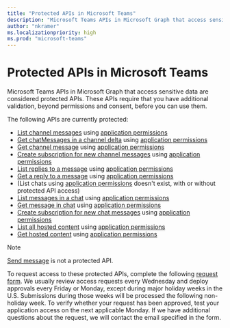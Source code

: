 ```yaml
---
title: "Protected APIs in Microsoft Teams"
description: "Microsoft Teams APIs in Microsoft Graph that access sensitive data are considered protected APIs."
author: "nkramer"
ms.localizationpriority: high
ms.prod: "microsoft-teams"
---
```


# Protected APIs in Microsoft Teams

Microsoft Teams APIs in Microsoft Graph that access sensitive data are considered protected APIs. 
These APIs require that you have additional validation, beyond permissions and consent, before you can use them.


The following APIs are currently protected:
* [List channel messages](/graph/api/channel-list-messages) using [application permissions](auth/auth-concepts.md#microsoft-graph-permissions)
* [Get chatMessages in a channel delta](/graph/api/chatmessage-delta) using [application permissions](auth/auth-concepts.md#microsoft-graph-permissions)
* [Get channel message](/graph/api/chatmessage-get) using [application permissions](auth/auth-concepts.md#microsoft-graph-permissions)
* [Create subscription for new channel messages](/graph/api/subscription-post-subscriptions) using [application permissions](auth/auth-concepts.md#microsoft-graph-permissions)
* [List replies to a message](/graph/api/chatmessage-list-replies) using [application permissions](auth/auth-concepts.md#microsoft-graph-permissions)
* [Get a reply to a message](/graph/api/chatmessage-get) using [application permissions](auth/auth-concepts.md#microsoft-graph-permissions)
* (List chats using [application permissions](auth/auth-concepts.md#microsoft-graph-permissions) doesn't exist, with or without protected API access)
* [List messages in a chat](/graph/api/chat-list-messages) using [application permissions](auth/auth-concepts.md#microsoft-graph-permissions)
* [Get message in chat](/graph/api/chatmessage-get) using [application permissions](auth/auth-concepts.md#microsoft-graph-permissions)
* [Create subscription for new chat messages](/graph/api/subscription-post-subscriptions) using [application permissions](auth/auth-concepts.md#microsoft-graph-permissions)
* [List all hosted content](/graph/api/chatmessage-list-hostedcontents) using [application permissions](auth/auth-concepts.md#microsoft-graph-permissions)
* [Get hosted content](/graph/api/chatmessagehostedcontent-get) using [application permissions](auth/auth-concepts.md#microsoft-graph-permissions)

>[!NOTE]
>[Send message](/graph/api/channel-post-messages) is not a protected API.

To request access to these protected APIs, complete the following [request form](https://forms.office.com/r/v3qjyzBCxD). We usually review access requests every Wednesday and deploy approvals every Friday or Monday, except during major holiday weeks in the U.S. Submissions during those weeks will be processed the following non-holiday week. To verify whether your request has been approved, test your application access on the next applicable Monday. If we have additional questions about the request, we will contact the email specified in the form. 

